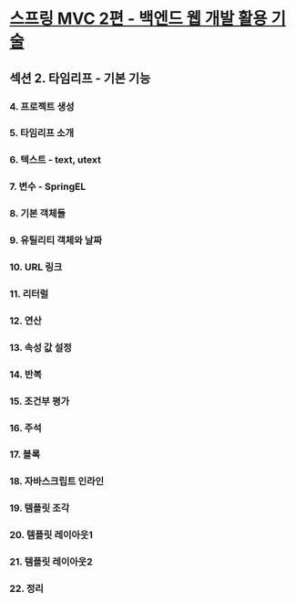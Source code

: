 # [스프링 MVC 2편 - 백엔드 웹 개발 활용 기술](https://www.inflearn.com/course/%EC%8A%A4%ED%94%84%EB%A7%81-mvc-2/dashboard)

## 섹션 2. 타임리프 - 기본 기능

### 4. 프로젝트 생성

### 5. 타임리프 소개

### 6. 텍스트 - text, utext

### 7. 변수 - SpringEL

### 8. 기본 객체들

### 9. 유틸리티 객체와 날짜

### 10. URL 링크

### 11. 리터럴

### 12. 연산

### 13. 속성 값 설정

### 14. 반복

### 15. 조건부 평가

### 16. 주석

### 17. 블록

### 18. 자바스크립트 인라인

### 19. 템플릿 조각

### 20. 템플릿 레이아웃1

### 21. 템플릿 레이아웃2

### 22. 정리
